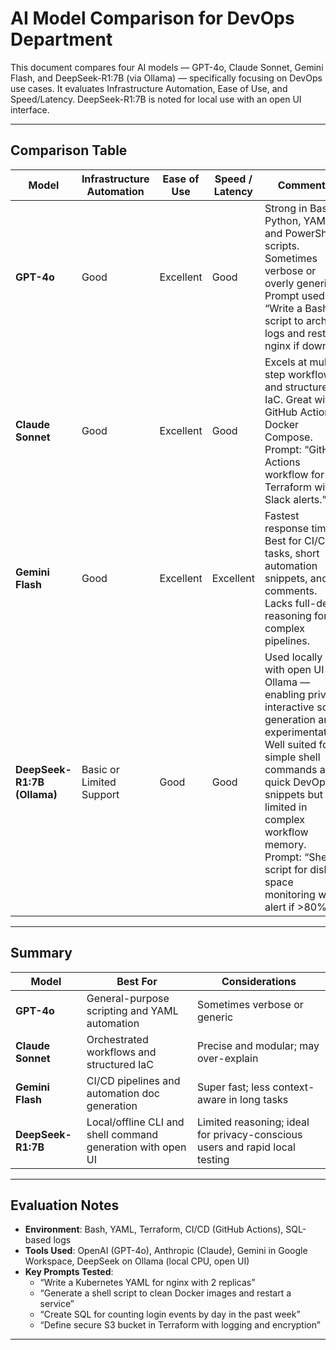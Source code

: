 # AI Model Comparison for DevOps Department

This document compares four AI models — GPT-4o, Claude Sonnet, Gemini Flash, and DeepSeek-R1:7B (via Ollama) — specifically focusing on DevOps use cases. It evaluates Infrastructure Automation, Ease of Use, and Speed/Latency. DeepSeek-R1:7B is noted for local use with an open UI interface.

---

## Comparison Table

| **Model**                | **Infrastructure Automation** | **Ease of Use** | **Speed / Latency** | **Comments** |
|--------------------------|-------------------------------|------------------|----------------------|--------------|
| **GPT-4o**               | Good                          | Excellent        | Good                 | Strong in Bash, Python, YAML, and PowerShell scripts. Sometimes verbose or overly generic. Prompt used: “Write a Bash script to archive logs and restart nginx if down.” |
| **Claude Sonnet**        | Good                          | Excellent        | Good                 | Excels at multi-step workflows and structured IaC. Great with GitHub Actions, Docker Compose. Prompt: “GitHub Actions workflow for Terraform with Slack alerts.” |
| **Gemini Flash**         | Good                          | Excellent        | Excellent            | Fastest response time. Best for CI/CD tasks, short automation snippets, and PR comments. Lacks full-depth reasoning for complex pipelines. |
| **DeepSeek-R1:7B (Ollama)** | Basic or Limited Support     | Good             | Good                 | Used locally with open UI via Ollama — enabling private, interactive script generation and experimentation. Well suited for simple shell commands and quick DevOps snippets but limited in complex workflow memory. Prompt: “Shell script for disk space monitoring with alert if >80%.” |

---

## Summary

| Model                 | Best For                                           | Considerations                                      |
|----------------------|----------------------------------------------------|-----------------------------------------------------|
| **GPT-4o**            | General-purpose scripting and YAML automation     | Sometimes verbose or generic                        |
| **Claude Sonnet**     | Orchestrated workflows and structured IaC         | Precise and modular; may over-explain               |
| **Gemini Flash**      | CI/CD pipelines and automation doc generation     | Super fast; less context-aware in long tasks        |
| **DeepSeek-R1:7B**    | Local/offline CLI and shell command generation with open UI | Limited reasoning; ideal for privacy-conscious users and rapid local testing |

---

## Evaluation Notes

- **Environment**: Bash, YAML, Terraform, CI/CD (GitHub Actions), SQL-based logs
- **Tools Used**: OpenAI (GPT-4o), Anthropic (Claude), Gemini in Google Workspace, DeepSeek on Ollama (local CPU, open UI)
- **Key Prompts Tested**:
  - “Write a Kubernetes YAML for nginx with 2 replicas”
  - “Generate a shell script to clean Docker images and restart a service”
  - “Create SQL for counting login events by day in the past week”
  - “Define secure S3 bucket in Terraform with logging and encryption”

---

